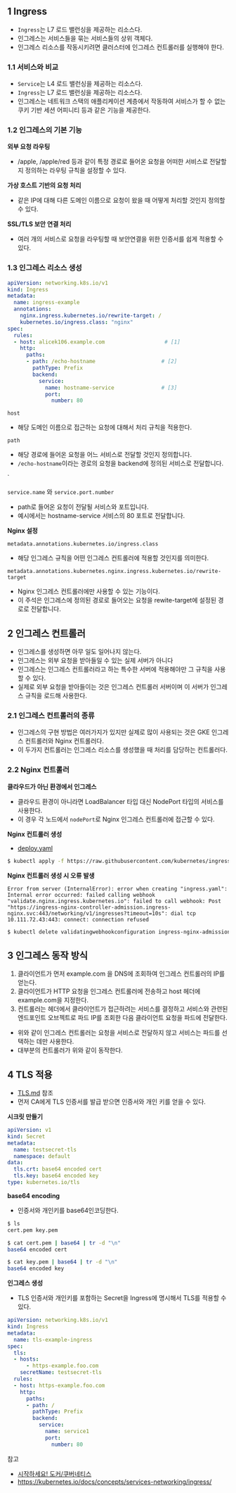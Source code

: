 ## 1 Ingress

- `Ingress`는 L7 로드 밸런싱을 제공하는 리소스다.
- 인그레스는 서비스들을 묶는 서비스들의 상위 객체다.
- 인그레스 리소스를 작동시키려면 클러스터에 인그레스 컨트롤러를 실행해야 한다.



### 1.1 서비스와 비교

- `Service`는 L4 로드 밸런싱을 제공하는 리소스다.
- `Ingress`는 L7 로드 밸런싱을 제공하는 리소스다.
- 인그레스는 네트워크 스택의 애플리케이션 계층에서 작동하여 서비스가 할 수 없는 쿠키 기반 세션 어피니티 등과 같은 기능을 제공한다.



### 1.2 인그레스의 기본 기능

**외부 요청 라우팅**

- /apple, /apple/red 등과 같이 특정 경로로 들어온 요청을 어떠한 서비스로 전달할지 정의하는 라우팅 규칙을 설정할 수 있다.



**가상 호스트 기반의 요청 처리**

- 같은 IP에 대해 다른 도메인 이름으로 요청이 왔을 때 어떻게 처리할 것인지 정의할 수 있다.



**SSL/TLS 보안 연결 처리**

- 여러 개의 서비스로 요청을 라우팅할 때 보안연결을 위한 인증서를 쉽게 적용할 수 있다.



### 1.3 인그레스 리소스 생성

```yml
apiVersion: networking.k8s.io/v1
kind: Ingress
metadata:
  name: ingress-example
  annotations:
    nginx.ingress.kubernetes.io/rewrite-target: /
    kubernetes.io/ingress.class: "nginx"
spec:
  rules:
  - host: alicek106.example.com                   # [1]
    http:
      paths:
      - path: /echo-hostname                     # [2]
        pathType: Prefix
        backend: 
          service: 
            name: hostname-service               # [3]
            port: 
              number: 80
```

`host`

- 해당 도메인 이름으로 접근하는 요청에 대해서 처리 규칙을 적용한다.



`path`

- 해당 경로에 들어온 요청을 어느 서비스로 전달할 것인지 정의합니다.
- `/echo-hostname`이라는 경로의 요청을 backend에 정의된 서비스로 전달합니다.

`

`service.name` 와 `service.port.number`

- path로 들어온 요청이 전달될 서비스와 포트입니다.
- 예시에서는 hostname-service 서비스의 80 포트로 전달합니다.



**Nginx 설정**

`metadata.annotations.kubernetes.io/ingress.class`

- 해당 인그레스 규칙을 어떤 인그레스 컨트롤러에 적용할 것인지를 의미한다.



`metadata.annotations.kubernetes.nginx.ingress.kubernetes.io/rewrite-target`

- Nginx 인그레스 컨트롤러에만 사용할 수 있는 기능이다.
- 이 주석은 인그레스에 정의된 경로로 들어오는 요청을 rewite-target에 설정된 경로로 전달합니다. 



## 2 인그레스 컨트롤러

- 인그레스를 생성하면 아무 일도 일어나지 않는다.
- 인그레스는 외부 요청을 받아들일 수 있는 실제 서버가 아니다
- 인그레스는 인그레스 컨트롤러라고 하는 특수한 서버에 적용해야만 그 규칙을 사용할 수 있다.
- 실제로 외부 요청을 받아들이는 것은 인그레스 컨트롤러 서버이며 이 서버가 인그레스 규칙을 로드해 사용한다.



### 2.1 인그레스 컨트롤러의 종류

- 인그레스의 구현 방법은 여러가지가 있지만 실제로 많이 사용되는 것은 GKE 인그레스 컨트롤러와 Nginx 컨트롤러다.
- 이 두가지 컨트롤러는 인그레스 리소스를 생성했을 때 처리를 담당하는 컨트롤러다.



### 2.2 Nginx 컨트롤러

**클라우드가 아닌 환경에서 인그레스**

- 클라우드 환경이 아니라면 LoadBalancer 타입 대신 NodePort 타입의 서비스를 사용한다.
- 이 경우 각 노드에서 `nodePort`로 Nginx 인그레스 컨트롤러에 접근할 수 있다.



**Nginx 컨트롤러 생성**

- [deploy.yaml](https://raw.githubusercontent.com/kubernetes/ingress-nginx/controller-v1.4.0/deploy/static/provider/baremetal/deploy.yaml)

```bash
$ kubectl apply -f https://raw.githubusercontent.com/kubernetes/ingress-nginx/controller-v1.4.0/deploy/static/provider/baremetal/deploy.yaml
```



**Nginx 컨트롤러 생성 시 오류 발생**

```
Error from server (InternalError): error when creating "ingress.yaml": Internal error occurred: failed calling webhook "validate.nginx.ingress.kubernetes.io": failed to call webhook: Post "https://ingress-nginx-controller-admission.ingress-nginx.svc:443/networking/v1/ingresses?timeout=10s": dial tcp 10.111.72.43:443: connect: connection refused
```

```bash
$ kubectl delete validatingwebhookconfiguration ingress-nginx-admission
```



## 3 인그레스 동작 방식

1. 클라이언트가 먼저 example.com 을 DNS에 조회하여 인그레스 컨트롤러의 IP를 얻는다.
2. 클라이언트가 HTTP 요청을 인그레스 컨트롤러에 전송하고 host 헤더에 example.com을 지정한다.
3. 컨트롤러는 헤더에서 클라이언트가 접근하려는 서비스를 결정하고 서비스와 관련된 엔드포인트 오브젝트로 파드 IP를 조회한 다음 클라이언트 요청을 파드에 전달한다.

- 위와 같이 인그레스 컨트롤러는 요청을 서비스로 전달하지 않고 서비스는 파드를 선택하는 데만 사용한다.
- 대부분의 컨트롤러가 위와 같이 동작한다.



## 4 TLS 적용

- [TLS.md](/docs/Network/TLS/TLS.md) 참조
- 먼저 CA에게 TLS 인증서를 발급 받으면 인증서와 개인 키를 얻을 수 있다.



**시크릿 만들기**

```yaml
apiVersion: v1
kind: Secret
metadata:
  name: testsecret-tls
  namespace: default
data:
  tls.crt: base64 encoded cert
  tls.key: base64 encoded key
type: kubernetes.io/tls
```



**base64 encoding**

- 인증서와 개인키를 base64인코딩한다.

```bash
$ ls
cert.pem key.pem

$ cat cert.pem | base64 | tr -d "\n"
base64 encoded cert

$ cat key.pem | base64 | tr -d "\n"
base64 encoded key
```



**인그레스 생성**

- TLS 인증서와 개인키를 포함하는 Secret을 Ingress에 명시해서 TLS를 적용할 수 있다.

```yaml
apiVersion: networking.k8s.io/v1
kind: Ingress
metadata:
  name: tls-example-ingress
spec:
  tls:
  - hosts:
      - https-example.foo.com
    secretName: testsecret-tls
  rules:
  - host: https-example.foo.com
    http:
      paths:
      - path: /
        pathType: Prefix
        backend:
          service:
            name: service1
            port:
              number: 80
```



참고

- [시작하세요! 도커/쿠버네티스](http://www.yes24.com/Product/Goods/84927385)
- https://kubernetes.io/docs/concepts/services-networking/ingress/